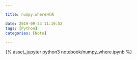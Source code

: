```yaml
---

title: numpy.where用法

date: 2019-09-23 11:19:52
tags: [Python]
categories: [Note]

---
```


<!-- more -->

{% asset_jupyter python3 notebook/numpy_where.ipynb %}
